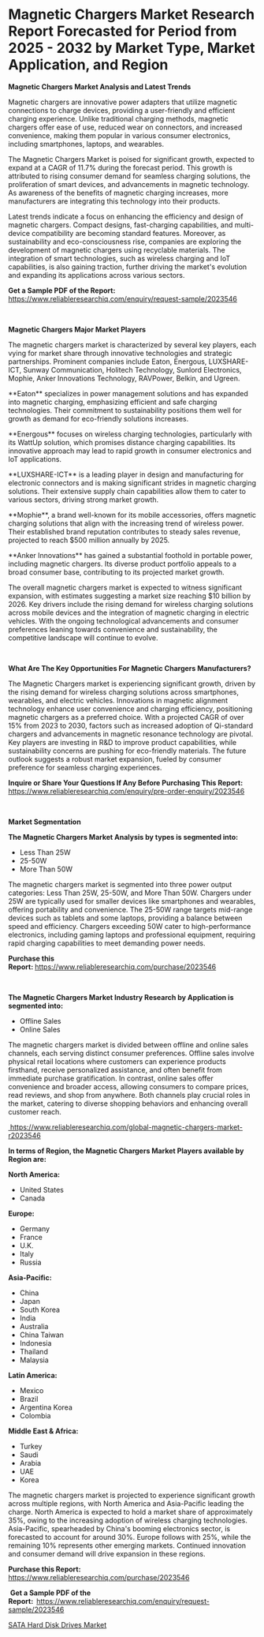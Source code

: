 <p><h1>Magnetic Chargers Market Research Report Forecasted for Period from 2025 -  2032 by Market Type, Market Application, and Region</h1></p><p><strong>Magnetic Chargers Market Analysis and Latest Trends</strong></p>
<p><p>Magnetic chargers are innovative power adapters that utilize magnetic connections to charge devices, providing a user-friendly and efficient charging experience. Unlike traditional charging methods, magnetic chargers offer ease of use, reduced wear on connectors, and increased convenience, making them popular in various consumer electronics, including smartphones, laptops, and wearables.</p><p>The Magnetic Chargers Market is poised for significant growth, expected to expand at a CAGR of 11.7% during the forecast period. This growth is attributed to rising consumer demand for seamless charging solutions, the proliferation of smart devices, and advancements in magnetic technology. As awareness of the benefits of magnetic charging increases, more manufacturers are integrating this technology into their products.</p><p>Latest trends indicate a focus on enhancing the efficiency and design of magnetic chargers. Compact designs, fast-charging capabilities, and multi-device compatibility are becoming standard features. Moreover, as sustainability and eco-consciousness rise, companies are exploring the development of magnetic chargers using recyclable materials. The integration of smart technologies, such as wireless charging and IoT capabilities, is also gaining traction, further driving the market's evolution and expanding its applications across various sectors.</p></p>
<p><strong>Get a Sample PDF of the Report:&nbsp;</strong> <a href="https://www.reliableresearchiq.com/enquiry/request-sample/2023546?utm_campaign=2732&utm_medium=2&utm_source=Github&utm_content=ia&utm_term=06042025&utm_id=magnetic-chargers">https://www.reliableresearchiq.com/enquiry/request-sample/2023546</a></p>
<p>&nbsp;</p>
<p><strong>Magnetic Chargers Major Market Players</strong></p>
<p><p>The magnetic chargers market is characterized by several key players, each vying for market share through innovative technologies and strategic partnerships. Prominent companies include Eaton, Energous, LUXSHARE-ICT, Sunway Communication, Holitech Technology, Sunlord Electronics, Mophie, Anker Innovations Technology, RAVPower, Belkin, and Ugreen.</p><p>**Eaton** specializes in power management solutions and has expanded into magnetic charging, emphasizing efficient and safe charging technologies. Their commitment to sustainability positions them well for growth as demand for eco-friendly solutions increases.</p><p>**Energous** focuses on wireless charging technologies, particularly with its WattUp solution, which promises distance charging capabilities. Its innovative approach may lead to rapid growth in consumer electronics and IoT applications.</p><p>**LUXSHARE-ICT** is a leading player in design and manufacturing for electronic connectors and is making significant strides in magnetic charging solutions. Their extensive supply chain capabilities allow them to cater to various sectors, driving strong market growth.</p><p>**Mophie**, a brand well-known for its mobile accessories, offers magnetic charging solutions that align with the increasing trend of wireless power. Their established brand reputation contributes to steady sales revenue, projected to reach $500 million annually by 2025.</p><p>**Anker Innovations** has gained a substantial foothold in portable power, including magnetic chargers. Its diverse product portfolio appeals to a broad consumer base, contributing to its projected market growth.</p><p>The overall magnetic chargers market is expected to witness significant expansion, with estimates suggesting a market size reaching $10 billion by 2026. Key drivers include the rising demand for wireless charging solutions across mobile devices and the integration of magnetic charging in electric vehicles. With the ongoing technological advancements and consumer preferences leaning towards convenience and sustainability, the competitive landscape will continue to evolve.</p></p>
<p>&nbsp;</p>
<p><strong>What Are The Key Opportunities For Magnetic Chargers Manufacturers?</strong></p>
<p><p>The Magnetic Chargers market is experiencing significant growth, driven by the rising demand for wireless charging solutions across smartphones, wearables, and electric vehicles. Innovations in magnetic alignment technology enhance user convenience and charging efficiency, positioning magnetic chargers as a preferred choice. With a projected CAGR of over 15% from 2023 to 2030, factors such as increased adoption of Qi-standard chargers and advancements in magnetic resonance technology are pivotal. Key players are investing in R&D to improve product capabilities, while sustainability concerns are pushing for eco-friendly materials. The future outlook suggests a robust market expansion, fueled by consumer preference for seamless charging experiences.</p></p>
<p><strong>Inquire or Share Your Questions If Any Before Purchasing This Report:</strong> <a href="https://www.reliableresearchiq.com/enquiry/pre-order-enquiry/2023546?utm_campaign=2732&utm_medium=2&utm_source=Github&utm_content=ia&utm_term=06042025&utm_id=magnetic-chargers">https://www.reliableresearchiq.com/enquiry/pre-order-enquiry/2023546</a></p>
<p>&nbsp;</p>
<p><strong>Market Segmentation</strong></p>
<p><strong>The Magnetic Chargers Market Analysis by types is segmented into:</strong></p>
<p><ul><li>Less Than 25W</li><li>25-50W</li><li>More Than 50W</li></ul></p>
<p><p>The magnetic chargers market is segmented into three power output categories: Less Than 25W, 25-50W, and More Than 50W. Chargers under 25W are typically used for smaller devices like smartphones and wearables, offering portability and convenience. The 25-50W range targets mid-range devices such as tablets and some laptops, providing a balance between speed and efficiency. Chargers exceeding 50W cater to high-performance electronics, including gaming laptops and professional equipment, requiring rapid charging capabilities to meet demanding power needs.</p></p>
<p><strong>Purchase this Report:&nbsp;</strong><a href="https://www.reliableresearchiq.com/purchase/2023546?utm_campaign=2732&utm_medium=2&utm_source=Github&utm_content=ia&utm_term=06042025&utm_id=magnetic-chargers">https://www.reliableresearchiq.com/purchase/2023546</a></p>
<p>&nbsp;</p>
<p><strong>The Magnetic Chargers Market Industry Research by Application is segmented into:</strong></p>
<p><ul><li>Offline Sales</li><li>Online Sales</li></ul></p>
<p><p>The magnetic chargers market is divided between offline and online sales channels, each serving distinct consumer preferences. Offline sales involve physical retail locations where customers can experience products firsthand, receive personalized assistance, and often benefit from immediate purchase gratification. In contrast, online sales offer convenience and broader access, allowing consumers to compare prices, read reviews, and shop from anywhere. Both channels play crucial roles in the market, catering to diverse shopping behaviors and enhancing overall customer reach.</p></p>
<p><a href="https://www.reliableresearchiq.com/global-magnetic-chargers-market-r2023546?utm_campaign=2732&utm_medium=2&utm_source=Github&utm_content=ia&utm_term=06042025&utm_id=magnetic-chargers">&nbsp;https://www.reliableresearchiq.com/global-magnetic-chargers-market-r2023546</a></p>
<p><strong>In terms of Region, the Magnetic Chargers Market Players available by Region are:</strong></p>
<p>
    <p> <strong> North America: </strong>
        <ul>
            <li>United States</li>
            <li>Canada</li>
        </ul>
        </p> 
    <p> <strong> Europe: </strong>
        <ul>
            <li>Germany</li>
            <li>France</li>
            <li>U.K.</li>
            <li>Italy</li>
            <li>Russia</li>
        </ul>
        </p> 
    <p> <strong> Asia-Pacific: </strong>
        <ul>
            <li>China</li>
            <li>Japan</li>
            <li>South Korea</li>
            <li>India</li>
            <li>Australia</li>
            <li>China Taiwan</li>
            <li>Indonesia</li>
            <li>Thailand</li>
            <li>Malaysia</li>
        </ul>
        </p> 
    <p> <strong> Latin America: </strong>
        <ul>
            <li>Mexico</li>
            <li>Brazil</li>
            <li>Argentina Korea</li>
            <li>Colombia</li>
        </ul>
        </p> 
    <p> <strong> Middle East & Africa: </strong>
        <ul>
            <li>Turkey</li>
            <li>Saudi</li>
            <li>Arabia</li>
            <li>UAE</li>
            <li>Korea</li>
        </ul>
    </p>
    </p>
<p><p>The magnetic chargers market is projected to experience significant growth across multiple regions, with North America and Asia-Pacific leading the charge. North America is expected to hold a market share of approximately 35%, owing to the increasing adoption of wireless charging technologies. Asia-Pacific, spearheaded by China's booming electronics sector, is forecasted to account for around 30%. Europe follows with 25%, while the remaining 10% represents other emerging markets. Continued innovation and consumer demand will drive expansion in these regions.</p></p>
<p><strong>Purchase this Report: </strong><a href="https://www.reliableresearchiq.com/purchase/2023546?utm_campaign=2732&utm_medium=2&utm_source=Github&utm_content=ia&utm_term=06042025&utm_id=magnetic-chargers">https://www.reliableresearchiq.com/purchase/2023546</a></p>
<p>&nbsp;<strong>Get a Sample PDF of the Report:&nbsp;&nbsp;</strong><a href="https://www.reliableresearchiq.com/enquiry/request-sample/2023546?utm_campaign=2732&utm_medium=2&utm_source=Github&utm_content=ia&utm_term=06042025&utm_id=magnetic-chargers">https://www.reliableresearchiq.com/enquiry/request-sample/2023546</a></p>
<p><strong></strong></p>
<p><p><a href="https://github.com/adyawafurber1/Market-Research-Report-List-1/blob/main/sata-hard-disk-drives-market.md?utm_campaign=2732&utm_medium=2&utm_source=Github&utm_content=ia&utm_term=06042025&utm_id=magnetic-chargers">SATA Hard Disk Drives Market</a></p></p>